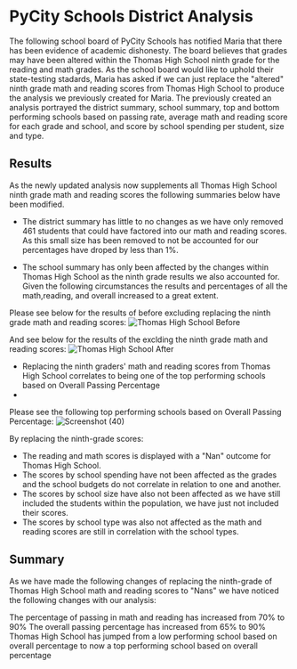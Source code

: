 # PyCity Schools District Analysis

The following school board of PyCity Schools has notified Maria that there has been evidence of academic dishonesty. The board believes that grades may have been altered within the Thomas High School ninth grade for the reading and math grades. As the school board would like to uphold their state-testing stadards, Maria has asked if we can just replace the "altered" ninth grade math and reading scores from Thomas High School to produce the analysis we previously created for Maria. The previously created an analysis portrayed the district summary, school summary, top and bottom performing schools based on passing rate, average math and reading score for each grade and school, and score by school spending per student, size and type.

## Results
As the newly updated analysis now supplements all Thomas High School ninth grade math and reading scores the following summaries below have been modified.

- The district summary has little to no changes as we have only removed 461 students that could have factored into our math and reading scores. As this small size has been removed to not be accounted for our percentages have droped by less than 1%.

- The school summary has only been affected by the changes within Thomas High School as the ninth grade results we also accounted for. Given the following circumstances the results and percentages of all the math,reading, and overall increased to a great extent. 

Please see below for the results of before excluding replacing the ninth grade math and reading scores:
![Thomas High School Before](https://user-images.githubusercontent.com/81484054/118426806-eef1af00-b699-11eb-97b5-d8bc7715d2b9.png)

And see below for the results of the exclding the ninth grade math and reading scores: 
![Thomas High School After](https://user-images.githubusercontent.com/81484054/118426816-f31dcc80-b699-11eb-9c42-2d12ca45af0b.png)

- Replacing the ninth graders' math and reading scores from Thomas High School correlates to being one of the top performing schools based on Overall Passing Percentage
- 
Please see the following top performing schools based on Overall Passing Percentage: 
![Screenshot (40)](https://user-images.githubusercontent.com/81484054/118427089-6b848d80-b69a-11eb-8828-87c30c4ab58a.png)

By replacing the ninth-grade scores:
  - The reading and math scores is displayed with a "Nan" outcome for Thomas High School.
  - The scores by school spending have not been affected as the grades and the school budgets do not correlate in relation to one and another.
  - The scores by school size have also not been affected as we have still included the students within the population, we have just not included their scores.
  - The scores by school type was also not affected as the math and reading scores are still in correlation with the school types.


## Summary
As we have made the following changes of replacing the ninth-grade of Thomas High School math and reading scores to "Nans" we have noticed the following changes with our analysis:

The percentage of passing in math and reading has increased from 70% to 90%
The overall passing percentage has increased from 65% to 90%
Thomas High School has jumped from a low performing school based on overall percentage to now a top performing school based on overall percentage
